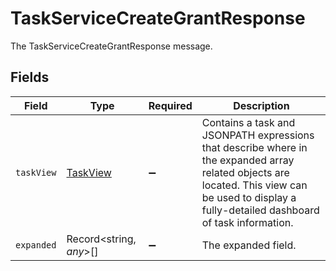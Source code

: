 # TaskServiceCreateGrantResponse

The TaskServiceCreateGrantResponse message.


## Fields

| Field                                                                                                                                                                                              | Type                                                                                                                                                                                               | Required                                                                                                                                                                                           | Description                                                                                                                                                                                        |
| -------------------------------------------------------------------------------------------------------------------------------------------------------------------------------------------------- | -------------------------------------------------------------------------------------------------------------------------------------------------------------------------------------------------- | -------------------------------------------------------------------------------------------------------------------------------------------------------------------------------------------------- | -------------------------------------------------------------------------------------------------------------------------------------------------------------------------------------------------- |
| `taskView`                                                                                                                                                                                         | [TaskView](../../models/shared/taskview.md)                                                                                                                                                        | :heavy_minus_sign:                                                                                                                                                                                 |  Contains a task and JSONPATH expressions that describe where in the expanded array related objects are located. This view can be used to display a fully-detailed dashboard of task information.<br/> |
| `expanded`                                                                                                                                                                                         | Record<string, *any*>[]                                                                                                                                                                            | :heavy_minus_sign:                                                                                                                                                                                 | The expanded field.                                                                                                                                                                                |